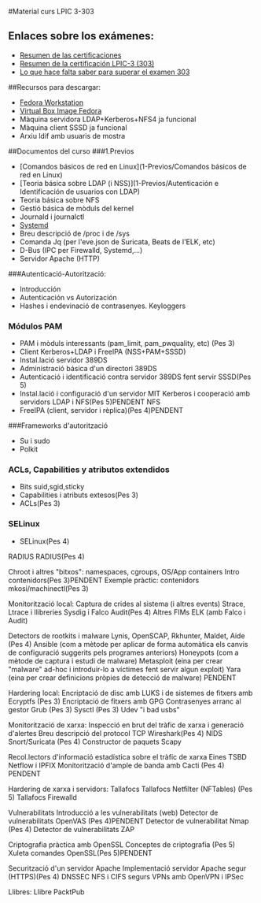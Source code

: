 #Material curs LPIC 3-303

## Enlaces sobre los exámenes:
- [Resumen de las certificaciones](http://www.lpi.org/our-certifications/summary-of-certifications)
- [Resumen de la certificación LPIC-3 (303)](https://www.lpi.org/our-certifications/lpic-3-303-overview)
- [Lo que hace falta saber para superar el examen 303](https://www.lpi.org/our-certifications/exam-303-objectives)

##Recursos para descargar:
- [Fedora Workstation](https://getfedora.org/es/workstation/download/)
- [Virtual Box Image Fedora](https://www.osboxes.org/fedora/)
- Màquina servidora LDAP+Kerberos+NFS4 ja funcional
- Màquina client SSSD ja funcional
- Arxiu ldif amb usuaris de mostra


##Documentos del curso
###1.Previos
- [Comandos básicos de red en Linux](1-Previos/Comandos básicos de red en Linux)
- [Teoria básica sobre LDAP (i NSS)](1-Previos/Autenticación e Identificación de usuarios con LDAP)
- Teoria básica sobre NFS
- Gestió básica de mòduls del kernel
- Journald i journalctl
- [Systemd](1-Previos/Systemd)
- Breu descripció de /proc i de /sys
- Comanda Jq (per l'eve.json de Suricata, Beats de l'ELK, etc)
- D-Bus (IPC per Firewalld, Systemd,...)
- Servidor Apache (HTTP)


###Autenticació-Autorització:
- Introducción
- Autenticación vs Autorización
- Hashes i endevinació de contrasenyes. Keyloggers

### Módulos PAM
- PAM i mòduls interessants (pam_limit, pam_pwquality, etc) (Pes 3)
- Client Kerberos+LDAP i FreeIPA (NSS+PAM+SSSD)
- Instal.lació servidor 389DS
- Administració básica d'un directori 389DS
- Autenticació i identificació contra servidor 389DS fent servir SSSD(Pes 5)
- Instal.lació i configuració d'un servidor MIT Kerberos i cooperació amb servidors LDAP i NFS(Pes 5)PENDENT NFS
- FreeIPA (client, servidor i rèplica)(Pes 4)PENDENT

###Frameworks d'autorització
- Su i sudo
- Polkit

### ACLs, Capabilities y atributos extendidos
- Bits suid,sgid,sticky
- Capabilities i atributs extesos(Pes 3)
- ACLs(Pes 3)

### SELinux
- SELinux(Pes 4)

RADIUS
RADIUS(Pes 4)

Chroot i altres "bitxos": namespaces, cgroups, OS/App containers
Intro contenidors(Pes 3)PENDENT
Exemple pràctic: contenidors mkosi/machinectl(Pes 3)


Monitorització local:
Captura de crides al sistema (i altres events)
Strace, Ltrace i llibreries
Sysdig i Falco
Audit(Pes 4)
Altres FIMs
ELK (amb Falco i Audit)

Detectors de rootkits i malware
Lynis, OpenSCAP, Rkhunter, Maldet, Aide (Pes 4)
Ansible (com a mètode per aplicar de forma automàtica els canvis de configuració suggerits pels programes anteriors)
Honeypots (com a mètode de captura i estudi de malware)
Metasploit (eina per crear "malware" ad-hoc i introduir-lo a víctimes fent servir algun exploit)
Yara (eina per crear definicions pròpies de detecció de malware) PENDENT


Hardering local:
Encriptació de disc amb LUKS i de sistemes de fitxers amb Ecryptfs (Pes 3)
Encriptació de fitxers amb GPG
Contrasenyes arranc al gestor Grub (Pes 3)
Sysctl (Pes 3)
Udev "i bad usbs"


Monitorització de xarxa:
Inspecció en brut del tràfic de xarxa i generació d'alertes
Breu descripció del protocol TCP
Wireshark(Pes 4)
NIDS Snort/Suricata (Pes 4)
Constructor de paquets Scapy

Recol.lectors d'informació estadística sobre el tràfic de xarxa
Eines TSBD
Netflow i IPFIX
Monitorització d'ample de banda amb Cacti (Pes 4) PENDENT


Hardering de xarxa i servidors:
Tallafocs
Tallafocs Netfilter (NFTables) (Pes 5)
Tallafocs Firewalld

Vulnerabilitats
Introducció a les vulnerabilitats (web)
Detector de vulnerabilitats OpenVAS (Pes 4)PENDENT
Detector de vulnerabilitat Nmap (Pes 4)
Detector de vulnerabilitats ZAP

Criptografia pràctica amb OpenSSL
Conceptes de criptografia (Pes 5)
Xuleta comandes OpenSSL(Pes 5)PENDENT

Securització d'un servidor Apache
Implementació servidor Apache segur (HTTPS)(Pes 4)
DNSSEC
NFS i CIFS segurs
VPNs amb OpenVPN i IPSec


Llibres:
Llibre PacktPub